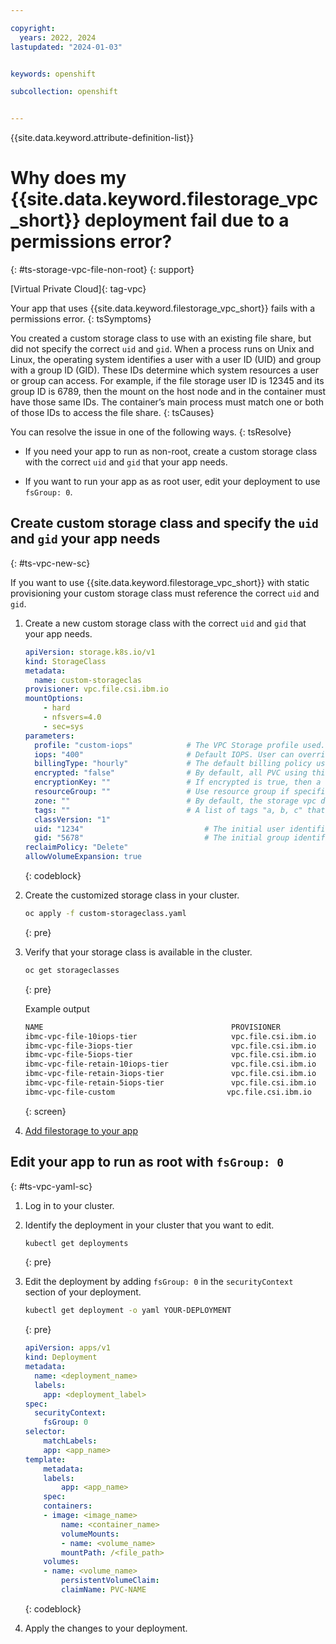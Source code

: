 ```yaml
---

copyright: 
  years: 2022, 2024
lastupdated: "2024-01-03"


keywords: openshift

subcollection: openshift


---
```


{{site.data.keyword.attribute-definition-list}}

# Why does my {{site.data.keyword.filestorage_vpc_short}} deployment fail due to a permissions error?
{: #ts-storage-vpc-file-non-root}
{: support}

[Virtual Private Cloud]{: tag-vpc}


Your app that uses {{site.data.keyword.filestorage_vpc_short}} fails with a permissions error.
{: tsSymptoms}

You created a custom storage class to use with an existing file share, but did not specify the correct `uid` and `gid`. When a process runs on Unix and Linux, the operating system identifies a user with a user ID (UID) and group with a group ID (GID). These IDs determine which system resources a user or group can access. For example, if the file storage user ID is 12345 and its group ID is 6789, then the mount on the host node and in the container must have those same IDs. The container’s main process must match one or both of those IDs to access the file share.
{: tsCauses}

You can resolve the issue in one of the following ways.
{: tsResolve}


- If you need your app to run as non-root, create a custom storage class with the correct `uid` and `gid` that your app needs. 

- If you want to run your app as as root user, edit your deployment to use `fsGroup: 0`.



## Create custom storage class and specify the `uid` and `gid` your app needs
{: #ts-vpc-new-sc}

If you want to use {{site.data.keyword.filestorage_vpc_short}} with static provisioning your custom storage class must reference the correct `uid` and `gid`.

1. Create a new custom storage class with the correct `uid` and `gid` that your app needs.

    ```yaml
    apiVersion: storage.k8s.io/v1
    kind: StorageClass
    metadata:
      name: custom-storageclas
    provisioner: vpc.file.csi.ibm.io
    mountOptions:
        - hard
        - nfsvers=4.0
        - sec=sys
    parameters:
      profile: "custom-iops"            # The VPC Storage profile used. /docs/vpc?topic=vpc-block-storage-profiles&interface=ui#tiers-beta
      iops: "400"                       # Default IOPS. User can override from secrets
      billingType: "hourly"             # The default billing policy used. User can override this default
      encrypted: "false"                # By default, all PVC using this class will only be provider managed encrypted. The user can override this default
      encryptionKey: ""                 # If encrypted is true, then a user must specify the encryption key used associated KP instance
      resourceGroup: ""                 # Use resource group if specified here. Otherwise, use the one mentioned in storage-secrete-store
      zone: ""                          # By default, the storage vpc driver will select a zone. The user can override this default
      tags: ""                          # A list of tags "a, b, c" that will be created when the volume is created. This can be overidden by user
      classVersion: "1"
      uid: "1234"                           # The initial user identifier for the file share.
      gid: "5678"                           # The initial group identifier for the file share.
    reclaimPolicy: "Delete"
    allowVolumeExpansion: true
    ```
    {: codeblock}

1. Create the customized storage class in your cluster.

    ```sh
    oc apply -f custom-storageclass.yaml
    ```
    {: pre}

1. Verify that your storage class is available in the cluster.

    ```sh
    oc get storageclasses
    ```
    {: pre}

    Example output
    
    ```sh
    NAME                                          PROVISIONER
    ibmc-vpc-file-10iops-tier                     vpc.file.csi.ibm.io
    ibmc-vpc-file-3iops-tier                      vpc.file.csi.ibm.io
    ibmc-vpc-file-5iops-tier                      vpc.file.csi.ibm.io
    ibmc-vpc-file-retain-10iops-tier              vpc.file.csi.ibm.io
    ibmc-vpc-file-retain-3iops-tier               vpc.file.csi.ibm.io
    ibmc-vpc-file-retain-5iops-tier               vpc.file.csi.ibm.io
    ibmc-vpc-file-custom                         vpc.file.csi.ibm.io
    ```
    {: screen}

1. [Add filestorage to your app](/docs/containers?topic=containers-storage-file-vpc-apps)

## Edit your app to run as root with `fsGroup: 0`
{: #ts-vpc-yaml-sc}

1. Log in to your cluster. 

1. Identify the deployment in your cluster that you want to edit.
    ```sh
    kubectl get deployments
    ```
    {: pre}

1. Edit the deployment by adding `fsGroup: 0` in the `securityContext` section of your deployment.

    ```sh
    kubectl get deployment -o yaml YOUR-DEPLOYMENT
    ```
    {: pre}

    ```yaml
    apiVersion: apps/v1
    kind: Deployment
    metadata:
      name: <deployment_name>
      labels:
        app: <deployment_label>
    spec:
      securityContext:
        fsGroup: 0
    selector:
        matchLabels:
        app: <app_name>
    template:
        metadata:
        labels:
            app: <app_name>
        spec:
        containers:
        - image: <image_name>
            name: <container_name>
            volumeMounts:
            - name: <volume_name>
            mountPath: /<file_path>
        volumes:
        - name: <volume_name>
            persistentVolumeClaim:
            claimName: PVC-NAME
    ```
    {: codeblock}

1. Apply the changes to your deployment.




